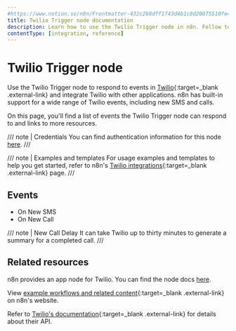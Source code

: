 ```yaml
---
#https://www.notion.so/n8n/Frontmatter-432c2b8dff1f43d4b1c8d20075510fe4
title: Twilio Trigger node documentation
description: Learn how to use the Twilio Trigger node in n8n. Follow technical documentation to integrate Twilio Trigger node into your workflows.
contentType: [integration, reference]
---
```


# Twilio Trigger node

Use the Twilio Trigger node to respond to events in [Twilio](https://www.twilio.com){:target=_blank .external-link} and integrate Twilio with other applications. n8n has built-in support for a wide range of Twilio events, including new SMS and calls.

On this page, you'll find a list of events the Twilio Trigger node can respond to and links to more resources.

///  note  | Credentials
You can find authentication information for this node [here](/integrations/builtin/credentials/twilio.md).
///

///  note  | Examples and templates
For usage examples and templates to help you get started, refer to n8n's [Twilio integrations](https://n8n.io/integrations/twilio-trigger/){:target=_blank .external-link} page.
///

## Events

* On New SMS
* On New Call

///  note  | New Call Delay
It can take Twilio up to thirty minutes to generate a summary for a completed call.
///

## Related resources

n8n provides an app node for Twilio. You can find the node docs [here](/integrations/builtin/app-nodes/n8n-nodes-base.twilio.md).

View [example workflows and related content](https://n8n.io/integrations/twilio/){:target=_blank .external-link} on n8n's website.

Refer to [Twilio's documentation](https://www.twilio.com/docs){:target=_blank .external-link} for details about their API.
